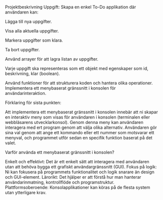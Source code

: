 Projektbeskrivning
Uppgift:
Skapa en enkel To-Do applikation där användaren kan:

Lägga till nya uppgifter.

Visa alla aktuella uppgifter.

Markera uppgifter som klara.

Ta bort uppgifter.

Använd arrayer för att lagra listan av uppgifter.

Varje uppgift ska representeras som ett objekt med egenskaper som id, beskrivning, klar (boolean).

Använd funktioner för att strukturera koden och hantera olika operationer.
Implementera ett menybaserat gränssnitt i konsolen för användarinteraktion.

Förklaring för sista punkten:

Att implementera ett menybaserat gränssnitt i konsolen innebär att ni skapar en interaktiv meny som visas för användaren i konsolen (terminalen eller webbläsarens utvecklarkonsol). Genom denna meny kan användaren interagera med ert program genom att välja olika alternativ. Användaren gör sina val genom att ange ett kommando eller ett nummer som motsvarar ett menyval, och programmet utför sedan en specifik funktion baserat på det valet.

Varför använda ett menybaserat gränssnitt i konsolen?

Enkelt och effektivt: Det är ett enkelt sätt att interagera med användaren utan att behöva bygga ett grafiskt användargränssnitt (GUI).
Fokus på logik: Ni kan fokusera på programmets funktionalitet och logik snarare än design och GUI-element.
Lärorikt: Det hjälper er att förstå hur man hanterar användarinmatning, kontrollflöde och programstruktur.
Plattformsoberoende: Konsolapplikationer kan köras på de flesta system utan ytterligare krav.
